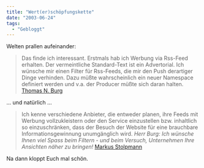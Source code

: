 ```yaml
---
title: "Wert(er)schöpfungskette"
date: "2003-06-24"
tags:
  - "Gebloggt"
---
```


Welten prallen aufeinander:

> Das finde ich interessant. Erstmals hab ich Werbung via Rss-Feed erhalten. Der vermeintliche Standard-Text ist ein Advertorial. Ich wünsche mir einen Filter für Rss-Feeds, die mir den Push derartiger Dinge verhinden. Dazu müßte wahrscheinlich ein neuer Namespace definiert werden und v.a. der Producer müßte sich daran halten.
> [Thomas N. Burg](http://randgaenge.net/2003/06/23.html#a1745 "randgaenge")

… und natürlich …

> Ich kenne verschiedene Anbieter, die entweder planen, ihre Feeds mit Werbung vollzukleistern oder den Service einzustellen bzw. inhaltlich so einzuschränken, dass der Besuch der Website für eine brauchbare Informationsgewinnung unumgänglich wird. _Herr Burg: Ich wünsche Ihnen viel Spass beim Filtern - und beim Versuch, Unternehmen Ihre Ansichten näher zu bringen!_
> [Markus Stolpmann](http://www.edings.de/rentry00958.html "eDings")

Na dann kloppt Euch mal schön.

